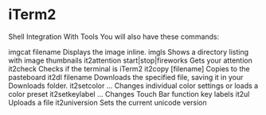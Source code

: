 # iTerm2 

Shell Integration With Tools
You will also have these commands:

imgcat filename
  Displays the image inline.
imgls
  Shows a directory listing with image thumbnails
it2attention start|stop|fireworks
  Gets your attention
it2check
  Checks if the terminal is iTerm2
it2copy [filename]
  Copies to the pasteboard
it2dl filename
  Downloads the specified file, saving it in your Downloads folder.
it2setcolor ...
  Changes individual color settings or loads a color preset
it2setkeylabel ...
  Changes Touch Bar function key labels
it2ul
  Uploads a file
it2universion
  Sets the current unicode version